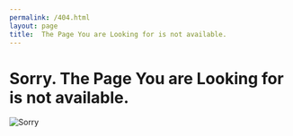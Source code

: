 ```yaml
---
permalink: /404.html
layout: page
title:  The Page You are Looking for is not available.
---
```

# Sorry. The Page You are Looking for is not available.
![Sorry](https://res.cloudinary.com/openwolf/image/upload/v1587910463/openwolf-assets/images/page-not-found.png "Not Found")
